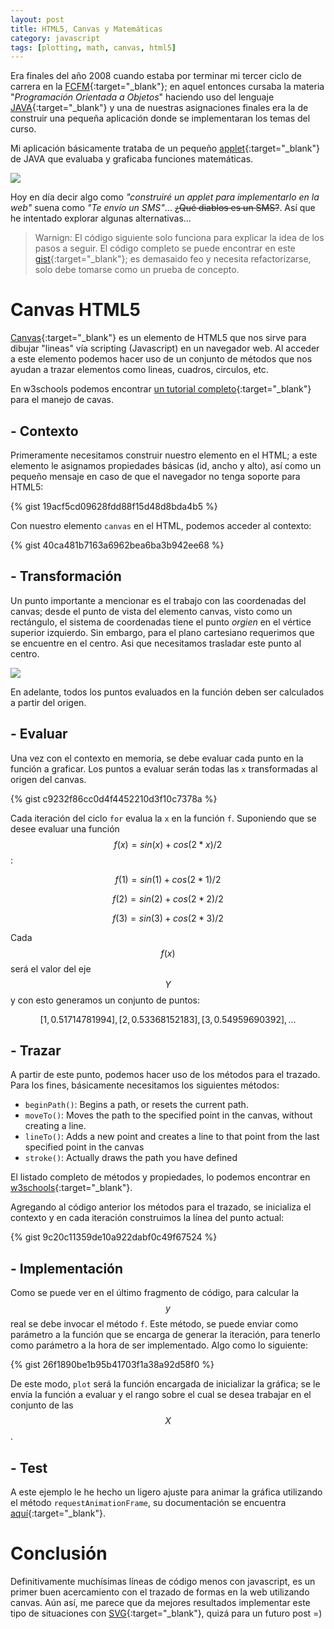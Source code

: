 ```yaml
---
layout: post
title: HTML5, Canvas y Matemáticas
category: javascript
tags: [plotting, math, canvas, html5]
---
```


Era finales del año 2008 cuando estaba por terminar mi tercer ciclo de carrera en la [FCFM](http://www.fcfm.uanl.mx/){:target="_blank"}; en aquel entonces cursaba la materia "*Programación Orientada a Objetos*" haciendo uso del lenguaje [JAVA](https://java.com/en/download/faq/develop.xml){:target="_blank"} y una de nuestras asignaciones finales era la de construir una pequeña aplicación donde se implementaran los temas del curso.

Mi aplicación básicamente trataba de un pequeño [applet](https://docs.oracle.com/javase/tutorial/deployment/applet/){:target="_blank"} de JAVA que evaluaba y graficaba funciones matemáticas.

<img src="{{ site.baseUrl }}/assets/img/posts/2016-06-02-plotting-math-function-with-canvas-html5/01.png" />

Hoy en día decir algo como *"construiré un applet para implementarlo en la web"* suena como *"Te envío un SMS"*... <del>¿Qué diablos es un SMS?</del>. Así que he intentado explorar algunas alternativas...

  > Warnign: El código siguiente solo funciona para explicar la idea de los pasos a seguir. El código completo se puede encontrar en este [gist](){:target="_blank"}; es demasaido feo y necesita refactorizarse, solo debe tomarse como un prueba de concepto.

# Canvas HTML5
[Canvas](http://www.w3schools.com/html/html5_canvas.asp){:target="_blank"} es un elemento de HTML5 que nos sirve para dibujar "lineas" vía scripting (Javascript) en un navegador web. Al acceder a este elemento podemos hacer uso de un conjunto de métodos que nos ayudan a trazar elementos como lineas, cuadros, circulos, etc.

En w3schools podemos encontrar [un tutorial completo](http://www.w3schools.com/canvas/){:target="_blank"} para el manejo de cavas.

## - Contexto
Primeramente necesitamos construir nuestro elemento en el HTML; a este elemento le asignamos propiedades básicas (id, ancho y alto), así como un pequeño mensaje en caso de que el navegador no tenga soporte para HTML5:

{% gist 19acf5cd09628fdd88f15d48d8bda4b5 %}

Con nuestro elemento `canvas` en el HTML, podemos acceder al contexto:

{% gist 40ca481b7163a6962bea6ba3b942ee68 %}

## - Transformación
Un punto importante a mencionar es el trabajo con las coordenadas del canvas; desde el punto de vista del elemento canvas, visto como un rectángulo, el sistema de coordenadas tiene el punto *orgien* en el vértice superior izquierdo. Sin embargo, para el plano cartesiano requerimos que se encuentre en el centro. Asi que necesitamos trasladar este punto al centro.

<div class="img">
<img src="{{ site.baseUrl }}/assets/img/posts/2016-06-02-plotting-math-function-with-canvas-html5/02.jpg" />
</div>

En adelante, todos los puntos evaluados en la función deben ser calculados a partir del origen.

## - Evaluar
Una vez con el contexto en memoria, se debe evaluar cada punto en la función a graficar. Los puntos a evaluar serán todas las `x` transformadas al origen del canvas.

{% gist c9232f86cc0d4f4452210d3f10c7378a %}

Cada iteración del ciclo `for` evalua la `x` en la función `f`. Suponiendo que se desee evaluar una función $$ f(x) = sin(x) + cos(2*x)/2 $$  :

  $$ f(1) = sin(1) + cos(2*1)/2 $$

  $$ f(2) = sin(2) + cos(2*2)/2 $$

  $$ f(3) = sin(3) + cos(2*3)/2 $$

Cada $$ f(x) $$ será el valor del eje $$ Y $$ y con esto generamos un conjunto de puntos:

  $$  [1, 0.51714781994],   [2, 0.53368152183] , [3, 0.54959690392],  ... $$

## - Trazar
A partir de este punto, podemos hacer uso de los métodos para el trazado. Para los fines, básicamente necesitamos los siguientes métodos:

  - `beginPath()`: Begins a path, or resets the current path.
  - `moveTo()`: Moves the path to the specified point in the canvas, without creating a line.
  - `lineTo()`:	Adds a new point and creates a line to that point from the last specified point in the canvas
  - `stroke()`:	Actually draws the path you have defined

El listado completo de métodos y propiedades, lo podemos encontrar en [w3schools](http://www.w3schools.com/tags/ref_canvas.asp){:target="_blank"}.

Agregando al código anterior los métodos para el trazado, se inicializa el contexto y en cada iteración construimos la línea del punto actual:

{% gist 9c20c11359de10a922dabf0c49f67524 %}

## - Implementación
Como se puede ver en el último fragmento de código, para calcular la $$ y $$ real se debe invocar el método `f`. Este método, se puede enviar como parámetro a la función que se encarga de generar la iteración, para tenerlo como parámetro a la hora de ser implementado. Algo como lo siguiente:

{% gist 26f1890be1b95b41703f1a38a92d58f0 %}

De este modo, `plot` será la función encargada de inicializar la gráfica; se le envía la función a evaluar y el rango sobre el cual se desea trabajar en el conjunto de las $$ X $$.

<div id="div-canvas" class="no-wrap">
  <canvas id="canvas"></canvas>
</div>

## - Test
A este ejemplo le he hecho un ligero ajuste para animar la gráfica utilizando el método `requestAnimationFrame`, su documentación se encuentra [aquí](https://developer.mozilla.org/en-US/docs/Web/API/window/requestAnimationFrame){:target="_blank"}.

# Conclusión
Definitivamente muchísimas líneas de código menos con javascript, es un primer buen acercamiento con el trazado de formas en la web utilizando canvas. Aún así, me parece que da mejores resultados implementar este tipo de situaciones con [SVG](https://developer.mozilla.org/en-US/docs/Web/SVG){:target="_blank"}, quizá para un futuro post =)

<script type="text/javascript" src="/assets/third/jQuery.appear/jquery.appear.js"></script>
<script type="text/javascript" src="/assets/js/post/2016-06-02-plotting-math-function-with-canvas-html5/canvas.js"></script>
<script type="text/javascript" src="/assets/js/post/2016-06-02-plotting-math-function-with-canvas-html5/index.js"></script>
